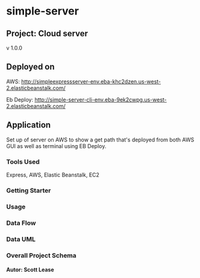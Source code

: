 # simple-server

## Project: Cloud server

v 1.0.0

## Deployed on

AWS: http://simpleexpressserver-env.eba-khc2dzen.us-west-2.elasticbeanstalk.com/

Eb Deploy: http://simple-server-cli-env.eba-9ek2cwpg.us-west-2.elasticbeanstalk.com/

## Application

Set up of server on AWS to show a get path that's deployed from both AWS GUI as well as terminal using EB Deploy.

### Tools Used

Express, AWS, Elastic Beanstalk, EC2

### Getting Starter

### Usage

### Data Flow

### Data UML

### Overall Project Schema

#### Autor: Scott Lease
